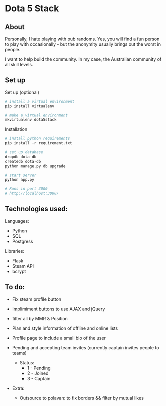 # Dota 5 Stack

## About
Personally, I hate playing with pub randoms. Yes, you will find a fun person to play with occasionally - but the anonymity usually brings out the worst in people. 

I want to help build the community. In my case, the Australian community of all skill levels. 


## Set up

Set up (optional)

```py
# install a virtual environment
pip install virtualenv

# make a virtual environment
mkvirtualenv dota5stack
```

Installation 

```py
# install python requirements
pip install -r requirement.txt

# set up database
dropdb dota-db
createdb dota-db
python manage.py db upgrade

# start server
python app.py

# Runs in port 3000
# http://localhost:3000/
```

## Technologies used:
Languages:

- Python
- SQL
- Postgress

Libraries:

- Flask
- Steam API
- bcrypt

## To do:

- Fix steam profile button
- Implimiment buttons to use AJAX and jQuery
- filter all by MMR & Position
- Plan and style information of offline and online lists
- Profile page to include a small bio of the user
- Pending and accepting team invites (currently captain invites people to teams) 
	- Status:
		- 1 - Pending
		- 2 - Joined
		- 3 - Captain

- Extra: 
  - Outsource to polavan: to fix borders && filter by mutual likes
